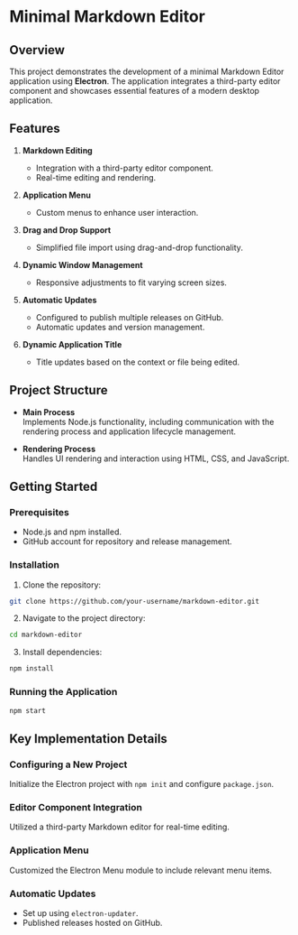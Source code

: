 # Minimal Markdown Editor

## Overview

This project demonstrates the development of a minimal Markdown Editor application using **Electron**. The application integrates a third-party editor component and showcases essential features of a modern desktop application.

## Features

1. **Markdown Editing**  
   - Integration with a third-party editor component.
   - Real-time editing and rendering.

2. **Application Menu**  
   - Custom menus to enhance user interaction.

3. **Drag and Drop Support**  
   - Simplified file import using drag-and-drop functionality.

4. **Dynamic Window Management**  
   - Responsive adjustments to fit varying screen sizes.

5. **Automatic Updates**  
   - Configured to publish multiple releases on GitHub.
   - Automatic updates and version management.

6. **Dynamic Application Title**  
   - Title updates based on the context or file being edited.

## Project Structure

- **Main Process**  
  Implements Node.js functionality, including communication with the rendering process and application lifecycle management.
  
- **Rendering Process**  
  Handles UI rendering and interaction using HTML, CSS, and JavaScript.

## Getting Started

### Prerequisites
- Node.js and npm installed.
- GitHub account for repository and release management.

### Installation

1. Clone the repository:
   
```bash
git clone https://github.com/your-username/markdown-editor.git
```

2. Navigate to the project directory:

```bash
cd markdown-editor
```

3. Install dependencies:

```bash
npm install
```

### Running the Application

```bash
npm start
```

## Key Implementation Details

### Configuring a New Project

Initialize the Electron project with `npm init` and configure `package.json`.

### Editor Component Integration

Utilized a third-party Markdown editor for real-time editing.

### Application Menu

Customized the Electron Menu module to include relevant menu items.

### Automatic Updates

- Set up using `electron-updater`.
- Published releases hosted on GitHub.